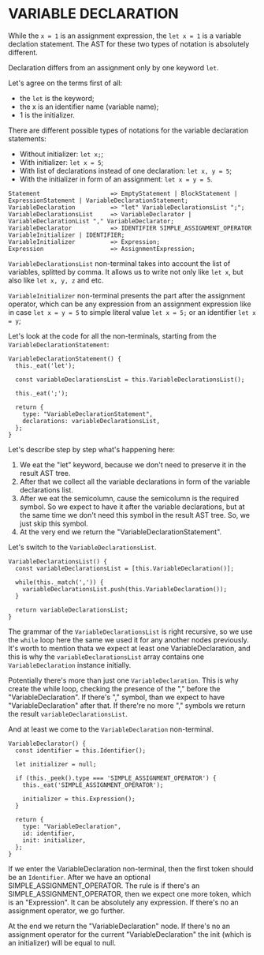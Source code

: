 # VARIABLE DECLARATION

While the `x = 1` is an assignment expression, the `let x = 1` is a variable declation statement. The AST for these two types of notation is absolutely different.

Declaration differs from an assignment only by one keyword `let`.

Let's agree on the terms first of all:
- the `let` is the keyword;
- the x is an identifier name (variable name);
- 1 is the initializer.

There are different possible types of notations for the variable declaration statements:

- Without initializer: `let x;`;
- With initializer: `let x = 5`;
- With list of declarations instead of one declaration: `let x, y = 5`;
- With the initializer in form of an assignment: `let x = y = 5`.

```
Statement                    => EmptyStatement | BlockStatement | ExpressionStatement | VariableDeclarationStatement;
VariableDeclaration          => "let" VariableDeclarationsList ";";
VariableDeclarationsList     => VariableDeclarator | VariableDeclarationList "," VariableDeclarator;
VariableDeclarator           => IDENTIFIER SIMPLE_ASSIGNMENT_OPERATOR VariableInitializer | IDENTIFIER;
VariableInitializer          => Expression;
Expression                   => AssignmentExpression;
```

`VariableDeclarationsList` non-terminal takes into account the list of variables, splitted by comma. It allows us to write not only like `let x`, but also like `let x, y, z` and etc.

`VariableInitializer` non-terminal presents the part after the assignment operator, which can be any expression from an assignment expression like in case `let x = y = 5` to simple literal value `let x = 5;` or an identifier `let x = y`;

Let's look at the code for all the non-terminals, starting from the `VariableDeclarationStatement`:

```
VariableDeclarationStatement() {
  this._eat('let');

  const variableDeclarationsList = this.VariableDeclarationsList();

  this._eat(';');

  return {
    type: "VariableDeclarationStatement",
    declarations: variableDeclarationsList,
  };  
}
```

Let's describe step by step what's happening here:
1. We eat the "let" keyword, because we don't need to preserve it in the result AST tree.
2. After that we collect all the variable declarations in form of the variable declarations list.
3. After we eat the semicolumn, cause the semicolumn is the required symbol. So we expect to have it after the variable declarations, but at the same time we don't need this symbol in the result AST tree. So, we just skip this symbol.
4. At the very end we return the "VariableDeclarationStatement".

Let's switch to the `VariableDeclarationsList`.

```
VariableDeclarationsList() {
  const variableDeclarationsList = [this.VariableDeclaration()];
  
  while(this._match(',')) {
    variableDeclarationsList.push(this.VariableDeclaration());
  }   

  return variableDeclarationsList;
}
```

The grammar of the `VariableDeclarationsList` is right recursive, so we use the `while` loop here the same we used it for any another nodes previously.
It's worth to mention thata we expect at least one VariableDeclaration, and this is why the `variableDeclarationsList` array contains one `VariableDeclaration` instance initially.

Potentially there's more than just one `VariableDeclaration`. This is why create the while loop, checking the presence of the "," before the "VariableDeclaration". If there's "," symbol, than we expect to have "VariableDeclaration" after that. If there're no more "," symbols we return the result `variableDeclarationsList`.

And at least we come to the `VariableDeclaration` non-terminal.

```
VariableDeclarator() {
  const identifier = this.Identifier();

  let initializer = null;

  if (this._peek().type === 'SIMPLE_ASSIGNMENT_OPERATOR') {
    this._eat('SIMPLE_ASSIGNMENT_OPERATOR');

    initializer = this.Expression();
  }   

  return {
    type: "VariableDeclaration",
    id: identifier,
    init: initializer,
  };
}
```

If we enter the VariableDeclaration non-terminal, then the first token should be an `Identifier`. After we have an optional SIMPLE_ASSIGNMENT_OPERATOR. The rule is if there's an SIMPLE_ASSIGNMENT_OPERATOR, then we expect one more token, which is an "Expression". It can be absolutely any expression. If there's no an assignment operator, we go further.

At the end we return the "VariableDeclaration" node. If there's no an assignment operator for the current "VariableDeclaration" the init (which is an initializer) will be equal to null.

